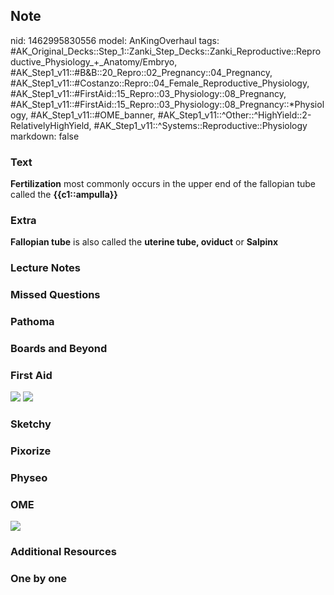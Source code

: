 ## Note
nid: 1462995830556
model: AnKingOverhaul
tags: #AK_Original_Decks::Step_1::Zanki_Step_Decks::Zanki_Reproductive::Reproductive_Physiology_+_Anatomy/Embryo, #AK_Step1_v11::#B&B::20_Repro::02_Pregnancy::04_Pregnancy, #AK_Step1_v11::#Costanzo::Repro::04_Female_Reproductive_Physiology, #AK_Step1_v11::#FirstAid::15_Repro::03_Physiology::08_Pregnancy, #AK_Step1_v11::#FirstAid::15_Repro::03_Physiology::08_Pregnancy::*Physiology, #AK_Step1_v11::#OME_banner, #AK_Step1_v11::^Other::^HighYield::2-RelativelyHighYield, #AK_Step1_v11::^Systems::Reproductive::Physiology
markdown: false

### Text
<div>
  <b>Fertilization</b> most commonly occurs in the upper end of the
  fallopian tube called the <b>{{c1::ampulla}}</b>
</div>

### Extra
<b>Fallopian tube</b> is also called the <b>uterine tube,
oviduct</b> or <b>Salpinx</b>

### Lecture Notes


### Missed Questions


### Pathoma


### Boards and Beyond


### First Aid
<img src="tmp_XTEAP.png"> <img src="tmp2fGHW6.png">

### Sketchy


### Pixorize


### Physeo


### OME
<div class="ome-widget">
  <a href="https://onlinemeded.org?ref=anki"><img src=
  "_OME_AnkiFlashcards_General_7.png"></a>
</div>

### Additional Resources


### One by one

